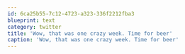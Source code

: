 ```yaml
---
id: 6ca25b55-7c12-4723-a323-336f2212fba3
blueprint: text
category: twitter
title: 'Wow, that was one crazy week. Time for beer'
caption: 'Wow, that was one crazy week. Time for beer'
---
```

